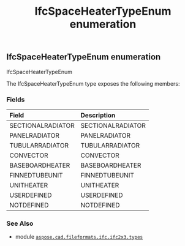 ﻿---
title: IfcSpaceHeaterTypeEnum enumeration
second_title: Aspose.CAD for Python via .NET API References
description: 
type: docs
weight: 2940
url: /aspose.cad.fileformats.ifc.ifc2x3.types/ifcspaceheatertypeenum/
is_root: false
---

## IfcSpaceHeaterTypeEnum enumeration

IfcSpaceHeaterTypeEnum



The IfcSpaceHeaterTypeEnum type exposes the following members:

### Fields
| Field | Description |
| :- | :- |
| SECTIONALRADIATOR | SECTIONALRADIATOR |
| PANELRADIATOR | PANELRADIATOR |
| TUBULARRADIATOR | TUBULARRADIATOR |
| CONVECTOR | CONVECTOR |
| BASEBOARDHEATER | BASEBOARDHEATER |
| FINNEDTUBEUNIT | FINNEDTUBEUNIT |
| UNITHEATER | UNITHEATER |
| USERDEFINED | USERDEFINED |
| NOTDEFINED | NOTDEFINED |



### See Also
* module [`aspose.cad.fileformats.ifc.ifc2x3.types`](..)
